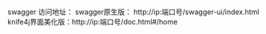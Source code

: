 ## 
swagger 访问地址：
swagger原生版：   http://ip:端口号/swagger-ui/index.html
knife4j界面美化版：http://ip:端口号/doc.html#/home